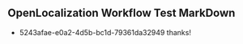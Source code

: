 ## OpenLocalization Workflow Test MarkDown
* 5243afae-e0a2-4d5b-bc1d-79361da32949 
thanks!<!--HONumber=Sep16_HO2-->